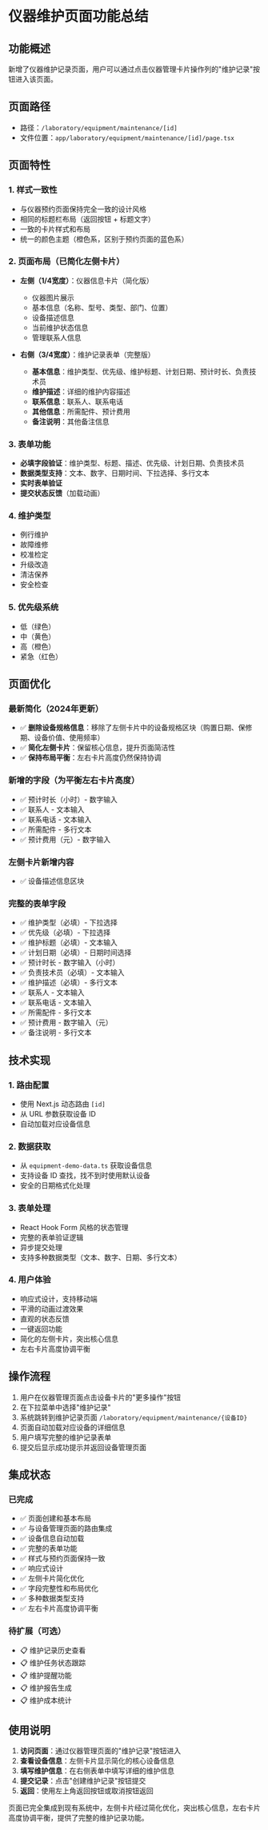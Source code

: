 # 仪器维护页面功能总结

## 功能概述
新增了仪器维护记录页面，用户可以通过点击仪器管理卡片操作列的"维护记录"按钮进入该页面。

## 页面路径
- 路径：`/laboratory/equipment/maintenance/[id]`
- 文件位置：`app/laboratory/equipment/maintenance/[id]/page.tsx`

## 页面特性

### 1. 样式一致性
- 与仪器预约页面保持完全一致的设计风格
- 相同的标题栏布局（返回按钮 + 标题文字）
- 一致的卡片样式和布局
- 统一的颜色主题（橙色系，区别于预约页面的蓝色系）

### 2. 页面布局（已简化左侧卡片）
- **左侧（1/4宽度）**：仪器信息卡片（简化版）
  - 仪器图片展示
  - 基本信息（名称、型号、类型、部门、位置）
  - 设备描述信息
  - 当前维护状态信息
  - 管理联系人信息

- **右侧（3/4宽度）**：维护记录表单（完整版）
  - **基本信息**：维护类型、优先级、维护标题、计划日期、预计时长、负责技术员
  - **维护描述**：详细的维护内容描述
  - **联系信息**：联系人、联系电话
  - **其他信息**：所需配件、预计费用
  - **备注说明**：其他备注信息

### 3. 表单功能
- **必填字段验证**：维护类型、标题、描述、优先级、计划日期、负责技术员
- **数据类型支持**：文本、数字、日期时间、下拉选择、多行文本
- **实时表单验证**
- **提交状态反馈**（加载动画）

### 4. 维护类型
- 例行维护
- 故障维修
- 校准检定
- 升级改造
- 清洁保养
- 安全检查

### 5. 优先级系统
- 低（绿色）
- 中（黄色）
- 高（橙色）
- 紧急（红色）

## 页面优化

### 最新简化（2024年更新）
- ✅ **删除设备规格信息**：移除了左侧卡片中的设备规格区块（购置日期、保修期、设备价值、使用频率）
- ✅ **简化左侧卡片**：保留核心信息，提升页面简洁性
- ✅ **保持布局平衡**：左右卡片高度仍然保持协调

### 新增的字段（为平衡左右卡片高度）
- ✅ 预计时长（小时）- 数字输入
- ✅ 联系人 - 文本输入
- ✅ 联系电话 - 文本输入
- ✅ 所需配件 - 多行文本
- ✅ 预计费用（元）- 数字输入

### 左侧卡片新增内容
- ✅ 设备描述信息区块

### 完整的表单字段
- ✅ 维护类型（必填）- 下拉选择
- ✅ 优先级（必填）- 下拉选择
- ✅ 维护标题（必填）- 文本输入
- ✅ 计划日期（必填）- 日期时间选择
- ✅ 预计时长 - 数字输入（小时）
- ✅ 负责技术员（必填）- 文本输入
- ✅ 维护描述（必填）- 多行文本
- ✅ 联系人 - 文本输入
- ✅ 联系电话 - 文本输入
- ✅ 所需配件 - 多行文本
- ✅ 预计费用 - 数字输入（元）
- ✅ 备注说明 - 多行文本

## 技术实现

### 1. 路由配置
- 使用 Next.js 动态路由 `[id]`
- 从 URL 参数获取设备 ID
- 自动加载对应设备信息

### 2. 数据获取
- 从 `equipment-demo-data.ts` 获取设备信息
- 支持设备 ID 查找，找不到时使用默认设备
- 安全的日期格式化处理

### 3. 表单处理
- React Hook Form 风格的状态管理
- 完整的表单验证逻辑
- 异步提交处理
- 支持多种数据类型（文本、数字、日期、多行文本）

### 4. 用户体验
- 响应式设计，支持移动端
- 平滑的动画过渡效果
- 直观的状态反馈
- 一键返回功能
- 简化的左侧卡片，突出核心信息
- 左右卡片高度协调平衡

## 操作流程

1. 用户在仪器管理页面点击设备卡片的"更多操作"按钮
2. 在下拉菜单中选择"维护记录"
3. 系统跳转到维护记录页面 `/laboratory/equipment/maintenance/{设备ID}`
4. 页面自动加载对应设备的详细信息
5. 用户填写完整的维护记录表单
6. 提交后显示成功提示并返回设备管理页面

## 集成状态

### 已完成
- ✅ 页面创建和基本布局
- ✅ 与设备管理页面的路由集成
- ✅ 设备信息自动加载
- ✅ 完整的表单功能
- ✅ 样式与预约页面保持一致
- ✅ 响应式设计
- ✅ 左侧卡片简化优化
- ✅ 字段完整性和布局优化
- ✅ 多种数据类型支持
- ✅ 左右卡片高度协调平衡

### 待扩展（可选）
- 📋 维护记录历史查看
- 📋 维护任务状态跟踪
- 📋 维护提醒功能
- 📋 维护报告生成
- 📋 维护成本统计

## 使用说明

1. **访问页面**：通过仪器管理页面的"维护记录"按钮进入
2. **查看设备信息**：左侧卡片显示简化的核心设备信息
3. **填写维护信息**：在右侧表单中填写详细的维护信息
4. **提交记录**：点击"创建维护记录"按钮提交
5. **返回**：使用左上角返回按钮或取消按钮返回

页面已完全集成到现有系统中，左侧卡片经过简化优化，突出核心信息，左右卡片高度协调平衡，提供了完整的维护记录功能。 